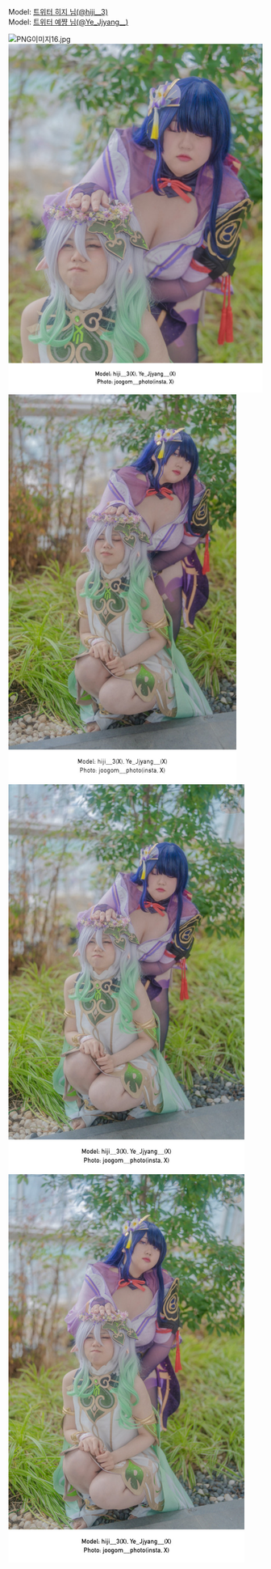 ﻿---
dddd: 2024.02.18 일페
nickname: 히지+예쨩
sns_type: x
sns_id: hiji__3, Ye_Jjyang__
---

<a name="hiji__3+Ye_Jjyang__"></a>
Model: <a href="https://x.com/hiji__3" target="_blank">트위터 히지 님(@hiji__3)</a>  
Model: <a href="https://x.com/Ye_Jjyang__" target="_blank">트위터 예쨩 님(@Ye_Jjyang__)</a>

![PNG이미지16.jpg](/assets/img/2024/02-18/PNG이미지16.jpg)
![IMG3081.jpg](/assets/img/2024/02-18/IMG3081.jpg)
![PNG이미지17.jpg](/assets/img/2024/02-18/PNG이미지17.jpg)
![PNG이미지18.jpg](/assets/img/2024/02-18/PNG이미지18.jpg)
![PNG이미지181.jpg](/assets/img/2024/02-18/PNG이미지181.jpg)
